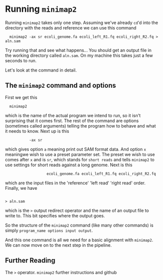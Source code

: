 # Running `minimap2`

Running `minimap2` takes only one step. Assuming we've already `cd`'d into the directory with the reads and reference we can use this command

```
  minimap2 -ax sr ecoli_genome.fa ecoli_left_R1.fq ecoli_right_R2.fq > aln.sam
```

Try running that and see what happens... You should get an output file in the working directory called `aln.sam`. On my machine this takes just a few seconds to run.

Let's look at the command in detail.

## The `minimap2` command and options

First we get this

```
  minimap2
```

which is the name of the actual program we intend to run, so it isn't surprising that it comes first. The rest of the command are options (sometimes called arguments) telling the program how to behave and what it needs to know. Next up is this

```
           -ax sr
```

which gives option `a` meaning print out SAM format data. And option `x` meaningwe wish to use a preset parameter set. The preset we wish to use comes after `x` and is `sr`, which stands for `short reads` and tells `minimap2` to use settings for short reads against a long genome. Next is this

```
                   ecoli_genome.fa ecoli_left_R1.fq ecoli_right_R2.fq
```
which are the input files in the 'reference' 'left read' 'right read' order. Finally, we have

```
                                                                       > aln.sam
```

which is the `>` output redirect operator and the name of an output file to write to. This bit specifies where the output goes.

So the structure of the `minimap2` command (like many other commands) is simply `program_name options input output`. 

And this one command is all we need for a basic alignment with `minimap2`. We can now move on to the next step in the pipeline.


## Further Reading

The `>` operator.
`minimap2` further instructions and github
